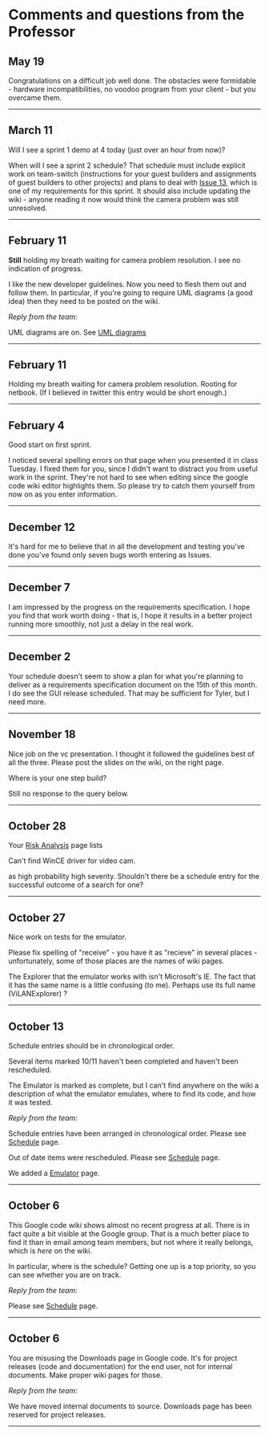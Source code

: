 # Comments and questions from the Professor #

## May 19 ##

Congratulations on a difficult job well done. The obstacles were formidable - hardware incompatibilities, no voodoo program from your client - but you overcame them.


---


## March 11 ##

Will I see a sprint 1 demo at 4 today (just over an hour from now)?

When will I see a sprint 2 schedule? That schedule must include explicit work on team-switch (instructions for your guest builders and assignments of guest builders to other projects) and plans to deal with [Issue 13](https://code.google.com/p/see3po/issues/detail?id=13), which is one of my requirements for this sprint. It should also include updating the wiki - anyone reading it now would think the camera problem was still unresolved.


---


## February 11 ##

**Still** holding my breath waiting for camera problem resolution. I see no indication of progress.

I like the new developer guidelines. Now you need to flesh them out and follow them. In particular, if you're going to require UML diagrams (a good idea) then they need to be posted on the wiki.

_Reply from the team:_

UML diagrams are on. See [UML diagrams](UMLDiagram.md)


---


## February 11 ##

Holding my breath waiting for camera problem resolution. Rooting for netbook. (If I believed in twitter this entry would be short enough.)


---


## February 4 ##

Good start on first sprint.

I noticed several spelling errors on that page when you presented it in class Tuesday. I fixed them for you, since I didn't want to distract you from useful work in the sprint. They're not hard to see when editing since the google code wiki editor highlights them. So please try to catch them yourself from now on as you enter information.


---


## December 12 ##

It's hard for me to believe that in all the development and testing you've done you've found only seven bugs worth entering as Issues.


---


## December 7 ##

I am impressed by the progress on the requirements specification. I hope you find that work worth doing - that is, I hope it results in a better project running more smoothly, not just a delay in the real work.


---


## December 2 ##

Your schedule doesn't seem to show a plan for what you're planning to deliver as a requirements specification document on the 15th of this month. I do see the GUI release scheduled. That may be sufficient for Tyler, but I need more.


---


## November 18 ##

Nice job on the vc presentation. I thought it followed the guidelines best of all the three. Please post the slides on the wiki, on the right page.

Where is your one step build?

Still no response to the query below.


---


## October 28 ##

Your [Risk Analysis](RiskAnalysis.md) page lists

Can't find WinCE driver for video cam.

as high probability high severity. Shouldn't there be a schedule entry for the successful outcome of a search for one?


---


## October 27 ##

Nice work on tests for the emulator.

Please fix spelling of "receive" - you have it as "recieve" in several places - unfortunately, some of those places are the names of wiki pages.

The Explorer that the emulator works with isn't Microsoft's IE. The fact that it has the same name is a little confusing (to me). Perhaps use its full name (ViLANExplorer) ?


---


## October 13 ##

Schedule entries should be in chronological order.

Several items marked 10/11 haven't been completed and haven't been rescheduled.

The Emulator is marked as complete, but I can't find anywhere on the wiki a description of what the emulator emulates, where to find its code, and how it was tested.

_Reply from the team:_

Schedule entries have been arranged in chronological order. Please see [Schedule](Schedule.md) page.

Out of date items were rescheduled. Please see [Schedule](Schedule.md) page.

We added a [Emulator](LocalBrainEmulator.md) page.


---


## October 6 ##

This Google code wiki shows almost no recent progress at all. There is in fact quite a bit visible at the Google group. That is a much better place to find it than in email among team members, but not where it really belongs, which is _here_ on the wiki.

In particular, where is the schedule? Getting one up is a top priority, so you can see whether you are on track.

_Reply from the team:_

Please see [Schedule](Schedule.md) page.


---


## October 6 ##

You are misusing the Downloads page in Google code. It's for project releases (code and documentation) for the end user, not for internal documents. Make proper wiki pages for those.

_Reply from the team:_

We have moved internal documents to source.
Downloads page has been reserved for project releases.


---
